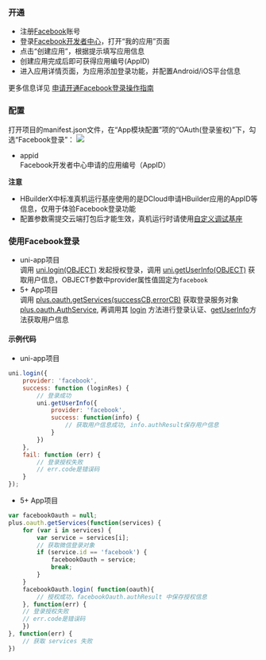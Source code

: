 ### 开通  
- 注册[Facebook](http://www.facebook.com)账号  
- 登录[Facebook开发者中心](http://developers.facebook.com/)，打开“我的应用”页面  
- 点击“创建应用”，根据提示填写应用信息  
- 创建应用完成后即可获得应用编号(AppID)  
- 进入应用详情页面，为应用添加登录功能，并配置Android/iOS平台信息  

更多信息详见 [申请开通Facebook登录操作指南](https://uniapp.dcloud.io/app-oauth-facebook-open)  


### 配置  
打开项目的manifest.json文件，在“App模块配置”项的“OAuth(登录鉴权)”下，勾选“Facebook登录”：
![](https://partner-dcloud-native.oss-cn-hangzhou.aliyuncs.com/images/uniapp/oauth/facebook-manifest.png)

- appid  
Facebook开发者中心申请的应用编号（AppID）  

**注意**
- HBuilderX中标准真机运行基座使用的是DCloud申请HBuilder应用的AppID等信息，仅用于体验Facebook登录功能
- 配置参数需提交云端打包后才能生效，真机运行时请使用[自定义调试基座](https://ask.dcloud.net.cn/article/35115)


### 使用Facebook登录  

- uni-app项目  
调用 [uni.login(OBJECT)](api/plugins/login?id=login) 发起授权登录，调用 [uni.getUserInfo(OBJECT)](https://uniapp.dcloud.io/api/plugins/login?id=getuserinfo) 获取用户信息，OBJECT参数中provider属性值固定为`facebook`
- 5+ App项目  
调用 [plus.oauth.getServices(successCB,errorCB)](https://www.html5plus.org/doc/zh_cn/oauth.html#plus.oauth.getServices) 获取登录服务对象 [plus.oauth.AuthService](https://www.html5plus.org/doc/zh_cn/oauth.html#plus.oauth.AuthService), 再调用其 [login](https://www.html5plus.org/doc/zh_cn/oauth.html#plus.oauth.AuthService.login) 方法进行登录认证、[getUserInfo](https://www.html5plus.org/doc/zh_cn/oauth.html#plus.oauth.AuthService.getUserInfo)方法获取用户信息  


#### 示例代码  
- uni-app项目  
``` js  
uni.login({
    provider: 'facebook',
    success: function (loginRes) {
        // 登录成功
        uni.getUserInfo({
            provider: 'facebook',
            success: function(info) {
                // 获取用户信息成功, info.authResult保存用户信息
            }
        })
    },
    fail: function (err) {
        // 登录授权失败  
        // err.code是错误码
    }
});
```  

- 5+ App项目  
``` js  
var facebookOauth = null;
plus.oauth.getServices(function(services) {
	for (var i in services) {
		var service = services[i];
		// 获取微信登录对象 
		if (service.id == 'facebook') {
			facebookOauth = service;
			break;
		}
	}
	facebookOauth.login( function(oauth){
		// 授权成功，facebookOauth.authResult 中保存授权信息  
	}, function(err) {
    // 登录授权失败  
    // err.code是错误码
	})
}, function(err) {
	// 获取 services 失败
})
```

